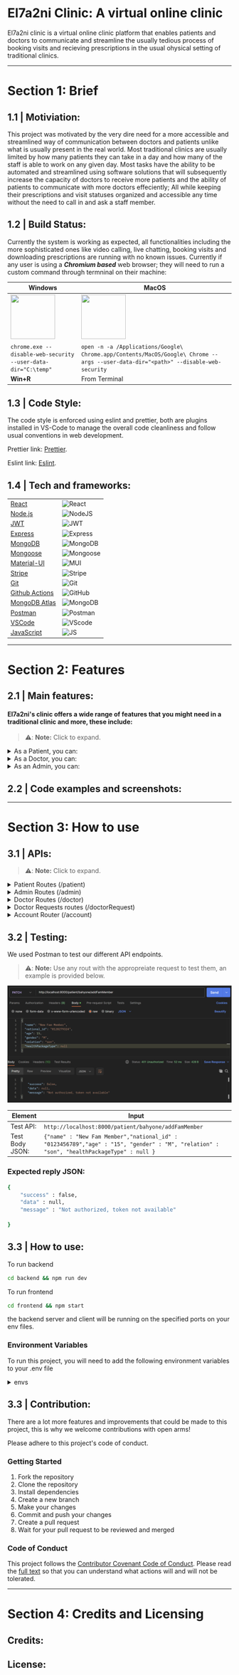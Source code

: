 # El7a2ni Clinic: A virtual online clinic

El7a2ni clinic is a virtual online clinic platform that enables patients and doctors to communicate and streamline the usually tedious process of booking visits and recieving prescriptions in the usual ohysical setting of traditional clinics.

---

# Section 1: Brief

## 1.1 | Motiviation:

This project was motivated by the very dire need for a more accessible and streamlined way of communication between doctors and patients unlike what is usually present in the real world. Most traditional clinics are usually limited by how many patients they can take in a day and how many of the staff is able to work on any given day. Most tasks have the ability to be automated and streamlined using software solutions that will subsequently increase the capacity of doctors to receive more patients and the ability of patients to communicate with more doctors effeciently; All while keeping their prescriptions and visit statuses organized and accessible any time without the need to call in and ask a staff member.

## 1.2 | Build Status:

Currently the system is working as expected, all functionalities including the more sophisticated ones like video calling, live chatting, booking visits and downloading prescriptions are running with no known issues. Currently if any user is using a _**Chromium based**_ web browser; they will need to run a custom command through termninal on their machine:

| Windows                                                                                                   | MacOS                                                                                                                              |
| --------------------------------------------------------------------------------------------------------- | ---------------------------------------------------------------------------------------------------------------------------------- |
| <img src="https://www.pngall.com/wp-content/uploads/10/Windows-11-PNG-File.png" width="100" height="100"> | <img src="https://upload.wikimedia.org/wikipedia/commons/c/c9/Finder_Icon_macOS_Big_Sur.png" width="100" height="100">             |
| `chrome.exe --disable-web-security --user-data-dir="C:\temp"`                                             | `open -n -a /Applications/Google\ Chrome.app/Contents/MacOS/Google\ Chrome --args --user-data-dir="<path>" --disable-web-security` |
| **Win+R**                                                                                                 | From Terminal                                                                                                                      |

## 1.3 | Code Style:

The code style is enforced using eslint and prettier, both are plugins installed in VS-Code to manage the overall code cleanliness and follow usual conventions in web development.

Prettier link: [Prettier](https://marketplace.visualstudio.com/items?itemName=esbenp.prettier-vscode).

Eslint link: [Eslint](https://marketplace.visualstudio.com/items?itemName=dbaeumer.vscode-eslint).

## 1.4 | Tech and frameworks:

|                                                      |                                                                                                                      |
| ---------------------------------------------------- | -------------------------------------------------------------------------------------------------------------------- |
| [React](https://reactjs.org/)                        | ![React](https://img.shields.io/badge/React-20232A?style=for-the-badge&logo=react&logoColor=61DAFB)                  |
| [Node.js](https://nodejs.org/en/)                    | ![NodeJS](https://img.shields.io/badge/node.js-6DA55F?style=for-the-badge&logo=node.js&logoColor=white)              |
| [JWT](https://jwt.io/)                               | ![JWT](https://img.shields.io/badge/JWT-black?style=for-the-badge&logo=JSON%20web%20tokens)                          |
| [Express](https://expressjs.com/)                    | ![Express](https://img.shields.io/badge/Express.js-404D59?style=for-the-badge&logo=express&logoColor=blue)           |
| [MongoDB](https://www.mongodb.com/)                  | ![MongoDB](https://img.shields.io/badge/MongoDB-%234ea94b.svg?style=for-the-badge&logo=mongodb&logoColor=white)      |
| [Mongoose](https://mongoosejs.com/)                  | ![Mongoose](https://img.shields.io/badge/Mongoose-black.svg?style=for-the-badge&logo=mongoose&logoColor=orange)      |
| [Material-UI](https://material-ui.com/)              | ![MUI](https://img.shields.io/badge/MUI-%230081CB.svg?style=for-the-badge&logo=mui&logoColor=white)                  |
| [Stripe](https://stripe.com/)                        | ![Stripe](https://img.shields.io/badge/Stripe-626CD9?style=for-the-badge&logo=Stripe&logoColor=white)                |
| [Git](https://git-scm.com/)                          | ![Git](https://img.shields.io/badge/git-%23F05033.svg?style=for-the-badge&logo=git&logoColor=white)                  |
| [Github Actions](github.com/features/actions)        | ![GitHub](https://img.shields.io/badge/github-%23121011.svg?style=for-the-badge&logo=github&logoColor=white)         |
| [MongoDB Atlas](https://www.mongodb.com/cloud/atlas) | ![MongoDB](https://img.shields.io/badge/MongoDB%20Atlas-white.svg?style=for-the-badge&logo=mongodb&logoColor=green)  |
| [Postman](https://www.postman.com/)                  | ![Postman](https://img.shields.io/badge/postman-black.svg?style=for-the-badge&logo=postman&logoColor=orange)         |
| [VSCode](https://code.visualstudio.com/)             | ![VScode](https://img.shields.io/badge/VS%20code-black.svg?style=for-the-badge&logo=visualstudiocode&logoColor=blue) |
| [JavaScript](https://www.javascript.com/)            | ![JS](https://img.shields.io/badge/JavaScript-yellow.svg?style=for-the-badge&logo=javascript&logoColor=black)        |

---

# Section 2: Features

## 2.1 | Main features:

#### El7a2ni's clinic offers a wide range of features that you might need in a traditional clinic and more, these include:

> ⚠️: **Note:** Click to expand.

<details>
    
 <summary> As a Patient, you can: </summary>
 
  - Reserve and book slots for visits or checkups.
  - Start a video conference with a doctor.
  - Upload and download prescriptions and medical health history documents.
  - Subscribeto health packages for yourself or family members.
  - Get a virtual wallet for payments.
  - Live text chat with a doctor.
  - Link other accounts as family members and relatives.
  - Save credit cards for future payments.
  - Find any doctors in any fields.
  - Claim refunds on eligible items.
    
</details>

<details>
 <summary> As a Doctor, you can: </summary>
 
  - Checkout and update reserved slots on your schedule.
  - Input your hourly rate and get verified on the system.
  - Add custom available time slots for reservations.
  - Upload prescriptions for individual patients.
  - Reschedule and cancel appointments.
  - Update patient's health records.
  - Accept or revoke any follow up requests from any patient.
  - Search for a patient or a group of patients by name.
  - Start a video confrence with individual patients.
    
</details>

<details>
    
 <summary> As an Admin, you can: </summary>
 
  - Add other system adminstrators.
  - Remove users from the system (Doctors/Patients/Admins).
  - Accept or reject doctor applications.
  - Add, update or delete healthpackages and prices.
</details>

## 2.2 | Code examples and screenshots:

---

# Section 3: How to use

## 3.1 | APIs:

> ⚠️: **Note:** Click to expand.

<details>
    <summary>
        Patient Routes (/patient)
    </summary>

`router.get("/")` Fetches all patients

`router.post("/")` Creates a patient

`router.post("/:username/healthrecords")` Allows a patient to upload his/her health records

`router.delete("/:username/healthrecords/:recordId")` Allows patient to delete a health records

`router.get("/:username/healthrecords")` Fetches all health records of a patient

`router.get("/freeAppointments")` Fetches all free appointments a patient can reserve

`router.get("/:username")` Gets all the data related to a patient with a specific username

`router.post("/:username/bookAppointment")` Allows patient to book an appointment

`router.post("/:username/reschduleAppointment")` Allos patient to reschedule an appointment

`router.delete("/:username/appointments/:doctor_id:appointment_id")` Allows patient to cancel an appointment

`router.post("/:username/requestFollowUp")` Allows patient to request a followUp to an appointment

`router.patch("/:username/addFamMember")` Allows patient to add a family member to their account

`router.patch("/:username/linkFamMember")` Allows patient to link their account to another family member's account on our service

`router.get("/:username/prescriptions")` Fetches all prescriptions of a patient

`router.post("/:username/subscriptions/subscribe")` Allows patient to subscribe to a health package for themselves and family members

`router.patch("/:username/subscriptions/cancel")` Allows patient to cancel a health package subscription

`router.get("/getAllUnseenNotifications/:username")` Fetches all unseen notifications for a certain patient

`router.patch("/markNotificationAsSeen/:username/)` Marks seen notifications

</details>

<details>
    <summary>
      Admin Routes (/admin)
    </summary>

`router.post("/getAdmin/:username")` Gets an admin with a specified username

`router.get("/viewAdmins")` Views all admins

`router.post("/createAdmin")` Creates an admin and adds it to the DB
`router.delete("/removeAdmin/:username")` Removes the admin with the specified username from the DB

`router.get("/viewDoctors")` Allows an admin to view all registered doctors on a system

`router.delete("/removeDoctor/:username")` Allows an admin to remove a doctor with the specified username from the system

`router.get("/viewPatients")` Allows an admin to view all registered patients on the system

`router.delete("/removePatient/:username")` Allows an admin to remove a patient with the specified username from the system

`router.get("/viewInfo")` Allows admin to view all pending doctor applications.

`router.post("/acceptDoctor", acceptDoctor)` and `router.post("/rejectDoctor")` allow an admin to accept or request a doctor's application on the system.

`router.get("/viewPackages")`
`router.post("/addPackage")`
`router.patch("/updatePackage/:packageType")`
`router.delete("/deletePackage/:packageType")` allow an admin to create, update, view and delete a health package from the system

</details>

<details>
    <summary>
      Doctor Routes (/doctor)
    </summary>

`router.get("/:username")` Fetches the doctor with the specified username

`router.post("/create")` Creates a doctor and adds it to the DB

`router.put("/update/:username")` Updates a doctor

`router.get("/appointments/:username")` Gets all appointments of a doctor

`router.post("/createAppointments")` Creates an appointments that can be later reserved

`router.get("/acceptContract/:username")` Allows doctor with a specific username to accept a contract

`router.post("/schedule/:username")` Gets the schedule of a Doctor

`router.get("/contract/getMarkup/:username")` Gets the markup of a contract for a doctor with a specified

`router.post("/cancelAppointment/:username")` Allows a doctor to cancel an appointment

`router.post("/addToPrescription/")` `router.post("/removeFromPrescription/")` Allow doctor to add/remove medicines to a prescription

`router.post("/acceptAppointment/:username")`
`router.post("/revokeAppointment")` allow a doctor to accept or revoke appointments

`router.get("/getPrescriptions/:username")` fetches prescriptions

`router.get("/chat/getPatients/:username")` For a doctor with the specified username, this route fetches all patients this doctor can chat with

`router.post("/saveAdditionalMedicines")` Allows doctor to add additional medicines to a prescription

`router.get("/getAllUnseenNotifications/:username")` Fetches all unseen notifications for a certain patient

`router.patch("/markNotificationAsSeen/:username/)` Marks seen notifications

</details>

<details>
    <summary>
      Doctor Requests routes (/doctorRequest)
    </summary>

`router.get("/")` gets all doctor requests

`router.post("/")` submit a request to join the platform as a doctor

`router.patch("/updateInfo/:username")` Allows to update application info for a doctor who wants to join the platform

</details>

<details>
    <summary>
      Account Router (/account)
    </summary>

`router.post("/registerPatient")` Registers a new patinent to the platorm

`router.post("/registerDoctor")` Registers a new doctor to the platform

`router.post("/login")` Allows for the login functionality

`router.get("/logout")` allows for the logout functionality

`router.post("/forgotPassword")` `router.post("/resetPassword")`allows an account to reset their password in case they forgot it

`router.post("/verifyOTP")` Allows for OTP verification

</details>

## 3.2 | Testing:

We used Postman to test our different API endpoints.

> ⚠️: **Note:** Use any rout with the appropreiate request to test them, an example is provided below.

![Example of a Postman test](image.png)

| Element         | Input                                                                                                                                    |
| --------------- | ---------------------------------------------------------------------------------------------------------------------------------------- |
| Test API:       | `http://localhost:8000/patient/bahyone/addFamMember`                                                                                     |
| Test Body JSON: | `{"name" : "New Fam Member","national_id" : "0123456789","age" : "15", "gender" : "M", "relation" : "son", "healthPackageType" : null }` |

### Expected reply JSON:

```bash
{
    "success" : false,
    "data" : null,
    "message" : "Not authorized, token not available"

}
```

## 3.3 | How to use:

To run backend

```bash
cd backend && npm run dev
```

To run frontend

```bash
cd frontend && npm start
```

the backend server and client will be running on the specified ports on your env files.

### Environment Variables

To run this project, you will need to add the following environment variables to your .env file

<details>
    <summary>
        envs
    </summary>

`DATABASE_URL`

`PORT`

`VIDEO_PORT`

`SOCKET_PORT`

</details>

## 3.3 | Contribution:

There are a lot more features and improvements that could be made to this project, this is why we welcome contributions with open arms!

Please adhere to this project's code of conduct.

### Getting Started

1. Fork the repository
2. Clone the repository
3. Install dependencies
4. Create a new branch
5. Make your changes
6. Commit and push your changes
7. Create a pull request
8. Wait for your pull request to be reviewed and merged

### Code of Conduct

This project follows the [Contributor Covenant Code of Conduct](https://www.contributor-covenant.org/version/2/0/code_of_conduct/). Please read the [full text](https://www.contributor-covenant.org/version/2/0/code_of_conduct/) so that you can understand what actions will and will not be tolerated.

---

# Section 4: Credits and Licensing

## Credits:

## License:
